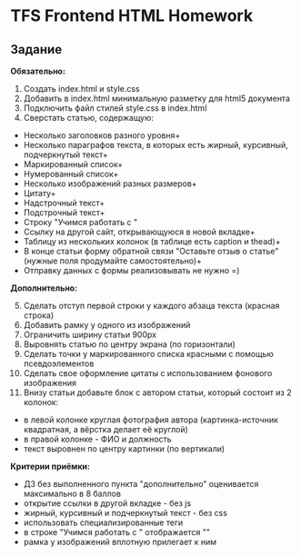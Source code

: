 # TFS Frontend HTML Homework

## Задание

**Обязательно:**

1. Создать index.html и style.css
2. Добавить в index.html минимальную разметку для html5 документа
3. Подключить файл стилей style.css в index.html
4. Сверстать статью, содержащую:
  - Несколько заголовков разного уровня+
  - Несколько параграфов текста, в которых есть жирный, курсивный, подчеркнутый текст+
  - Маркированный список+
  - Нумерованный список+
  - Несколько изображений разных размеров+
  - Цитату+
  - Надстрочный текст+
  - Подстрочный текст+
  - Строку "Учимся работать с <HTML>"
  - Ссылку на другой сайт, открывающуюся в новой вкладке+
  - Таблицу из нескольких колонок (в таблице есть caption и thead)+
  - В конце статьи форму обратной связи "Оставьте отзыв о статье" (нужные поля продумайте самостоятельно)+
  - Отправку данных с формы реализовывать не нужно =)


**Дополнительно:**

5. Сделать отступ первой строки у каждого абзаца текста (красная строка)
6. Добавить рамку у одного из изображений
7. Ограничить ширину статьи 900px
8. Выровнять статью по центру экрана (по горизонтали)
9. Сделать точки у маркированного списка красными с помощью псевдоэлементов
10. Сделать свое оформление цитаты с использованием фонового изображения
11. Внизу статьи добавьте блок с автором статьи, который состоит из 2 колонок:
  - в левой колонке круглая фотография автора (картинка-источник квадратная, а вёрстка делает её круглой)
  - в правой колонке - ФИО и должность
  - текст выровнен по центру картинки (по вертикали)


**Критерии приёмки:**

- ДЗ без выполненного пункта "дополнительно" оценивается максимально в 8 баллов
- открытие ссылки в другой вкладке - без js
- жирный, курсивный и подчеркнутый текст - без css
- использовать специализированные теги
- в строке "Учимся работать с <HTML>" отображается "<HTML>"
- рамка у изображений вплотную прилегает к ним